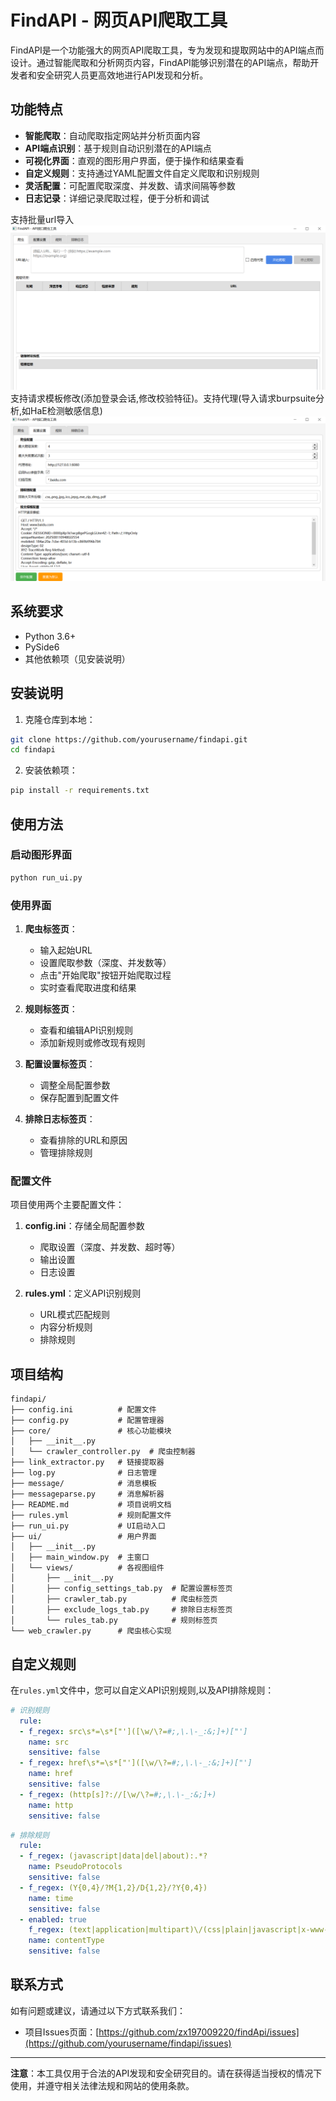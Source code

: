 # FindAPI - 网页API爬取工具

FindAPI是一个功能强大的网页API爬取工具，专为发现和提取网站中的API端点而设计。通过智能爬取和分析网页内容，FindAPI能够识别潜在的API端点，帮助开发者和安全研究人员更高效地进行API发现和分析。

## 功能特点

- **智能爬取**：自动爬取指定网站并分析页面内容
- **API端点识别**：基于规则自动识别潜在的API端点
- **可视化界面**：直观的图形用户界面，便于操作和结果查看
- **自定义规则**：支持通过YAML配置文件自定义爬取和识别规则
- **灵活配置**：可配置爬取深度、并发数、请求间隔等参数
- **日志记录**：详细记录爬取过程，便于分析和调试

支持批量url导入
![img.png](img.png)
支持请求模板修改(添加登录会话,修改校验特征)。支持代理(导入请求burpsuite分析,如HaE检测敏感信息)
![img_1.png](img_1.png)
## 系统要求

- Python 3.6+
- PySide6
- 其他依赖项（见安装说明）

## 安装说明

1. 克隆仓库到本地：

```bash
git clone https://github.com/yourusername/findapi.git
cd findapi
```

2. 安装依赖项：

```bash
pip install -r requirements.txt
```

## 使用方法

### 启动图形界面

```bash
python run_ui.py
```

### 使用界面

1. **爬虫标签页**：
   - 输入起始URL
   - 设置爬取参数（深度、并发数等）
   - 点击"开始爬取"按钮开始爬取过程
   - 实时查看爬取进度和结果

2. **规则标签页**：
   - 查看和编辑API识别规则
   - 添加新规则或修改现有规则

3. **配置设置标签页**：
   - 调整全局配置参数
   - 保存配置到配置文件

4. **排除日志标签页**：
   - 查看排除的URL和原因
   - 管理排除规则

### 配置文件

项目使用两个主要配置文件：

1. **config.ini**：存储全局配置参数
   - 爬取设置（深度、并发数、超时等）
   - 输出设置
   - 日志设置

2. **rules.yml**：定义API识别规则
   - URL模式匹配规则
   - 内容分析规则
   - 排除规则

## 项目结构

```
findapi/
├── config.ini          # 配置文件
├── config.py           # 配置管理器
├── core/               # 核心功能模块
│   ├── __init__.py
│   └── crawler_controller.py  # 爬虫控制器
├── link_extractor.py   # 链接提取器
├── log.py              # 日志管理
├── message/            # 消息模板
├── messageparse.py     # 消息解析器
├── README.md           # 项目说明文档
├── rules.yml           # 规则配置文件
├── run_ui.py           # UI启动入口
├── ui/                 # 用户界面
│   ├── __init__.py
│   ├── main_window.py  # 主窗口
│   └── views/          # 各视图组件
│       ├── __init__.py
│       ├── config_settings_tab.py  # 配置设置标签页
│       ├── crawler_tab.py          # 爬虫标签页
│       ├── exclude_logs_tab.py     # 排除日志标签页
│       └── rules_tab.py            # 规则标签页
└── web_crawler.py      # 爬虫核心实现
```

## 自定义规则

在`rules.yml`文件中，您可以自定义API识别规则,以及API排除规则：

```yaml
# 识别规则
  rule:
  - f_regex: src\s*=\s*["']([\w/\?=#;,\.\-_:&;]+)["']
    name: src
    sensitive: false
  - f_regex: href\s*=\s*["']([\w/\?=#;,\.\-_:&;]+)["']
    name: href
    sensitive: false
  - f_regex: (http[s]?://[\w/\?=#;,\.\-_:&;]+)
    name: http
    sensitive: false
```
```yaml
# 排除规则
  rule:
  - f_regex: (javascript|data|del|about):.*?
    name: PseudoProtocols
    sensitive: false
  - f_regex: (Y{0,4}/?M{1,2}/D{1,2}/?Y{0,4})
    name: time
    sensitive: false
  - enabled: true
    f_regex: (text|application|multipart)\/(css|plain|javascript|x-www-form-urlencoded|octet-stream|json|html|form-data)
    name: contentType
    sensitive: false
```


## 联系方式

如有问题或建议，请通过以下方式联系我们：

- 项目Issues页面：[https://github.com/zx197009220/findApi/issues](https://github.com/yourusername/findapi/issues)

---

**注意**：本工具仅用于合法的API发现和安全研究目的。请在获得适当授权的情况下使用，并遵守相关法律法规和网站的使用条款。
